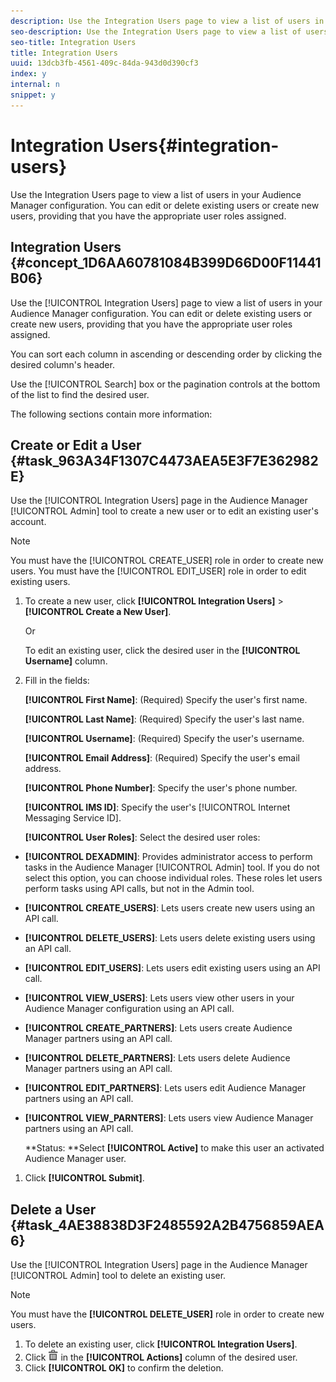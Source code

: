 ```yaml
---
description: Use the Integration Users page to view a list of users in your Audience Manager configuration. You can edit or delete existing users or create new users, providing that you have the appropriate user roles assigned.
seo-description: Use the Integration Users page to view a list of users in your Audience Manager configuration. You can edit or delete existing users or create new users, providing that you have the appropriate user roles assigned.
seo-title: Integration Users
title: Integration Users
uuid: 13dcb3fb-4561-409c-84da-943d0d390cf3
index: y
internal: n
snippet: y
---
```


# Integration Users{#integration-users}

Use the Integration Users page to view a list of users in your Audience Manager configuration. You can edit or delete existing users or create new users, providing that you have the appropriate user roles assigned.

## Integration Users {#concept_1D6AA60781084B399D66D00F11441B06}

Use the [!UICONTROL Integration Users] page to view a list of users in your Audience Manager configuration. You can edit or delete existing users or create new users, providing that you have the appropriate user roles assigned.

<!-- 

c_integration_users.xml

 -->

You can sort each column in ascending or descending order by clicking the desired column's header.

Use the [!UICONTROL Search] box or the pagination controls at the bottom of the list to find the desired user.

The following sections contain more information: 

## Create or Edit a User {#task_963A34F1307C4473AEA5E3F7E362982E}

Use the [!UICONTROL Integration Users] page in the Audience Manager [!UICONTROL Admin] tool to create a new user or to edit an existing user's account.

<!-- 

t_create_user.xml

 -->

>[!NOTE]
>
>You must have the [!UICONTROL CREATE_USER] role in order to create new users. You must have the [!UICONTROL EDIT_USER] role in order to edit existing users.

1. To create a new user, click **[!UICONTROL Integration Users]** > **[!UICONTROL Create a New User]**.

   Or

   To edit an existing user, click the desired user in the **[!UICONTROL Username]** column. 
1. Fill in the fields:

   **[!UICONTROL First Name]**: (Required) Specify the user's first name.

   **[!UICONTROL Last Name]**: (Required) Specify the user's last name.

   **[!UICONTROL Username]**: (Required) Specify the user's username.

   **[!UICONTROL Email Address]**: (Required) Specify the user's email address.

   **[!UICONTROL Phone Number]**: Specify the user's phone number.

   **[!UICONTROL IMS ID]**: Specify the user's [!UICONTROL Internet Messaging Service ID].

   **[!UICONTROL User Roles]**: Select the desired user roles:

* **[!UICONTROL DEXADMIN]**: Provides administrator access to perform tasks in the Audience Manager [!UICONTROL Admin] tool. If you do not select this option, you can choose individual roles. These roles let users perform tasks using API calls, but not in the Admin tool. 
* **[!UICONTROL CREATE_USERS]**: Lets users create new users using an API call. 
* **[!UICONTROL DELETE_USERS]**: Lets users delete existing users using an API call. 
* **[!UICONTROL EDIT_USERS]**: Lets users edit existing users using an API call. 
* **[!UICONTROL VIEW_USERS]**: Lets users view other users in your Audience Manager configuration using an API call. 
* **[!UICONTROL CREATE_PARTNERS]**: Lets users create Audience Manager partners using an API call. 
* **[!UICONTROL DELETE_PARTNERS]**: Lets users delete Audience Manager partners using an API call. 
* **[!UICONTROL EDIT_PARTNERS]**: Lets users edit Audience Manager partners using an API call. 
* **[!UICONTROL VIEW_PARNTERS]**: Lets users view Audience Manager partners using an API call.

   **Status: **Select **[!UICONTROL Active]** to make this user an activated Audience Manager user. 
1. Click **[!UICONTROL Submit]**.

## Delete a User {#task_4AE38838D3F2485592A2B4756859AEA6}

Use the [!UICONTROL Integration Users] page in the Audience Manager [!UICONTROL Admin] tool to delete an existing user.

<!-- 

t_delete_user.xml

 -->

>[!NOTE]
>
>You must have the **[!UICONTROL DELETE_USER]** role in order to create new users.

1. To delete an existing user, click **[!UICONTROL Integration Users]**.
1. Click  ![](assets/icon_delete.png) in the **[!UICONTROL Actions]** column of the desired user.
1. Click **[!UICONTROL OK]** to confirm the deletion.
